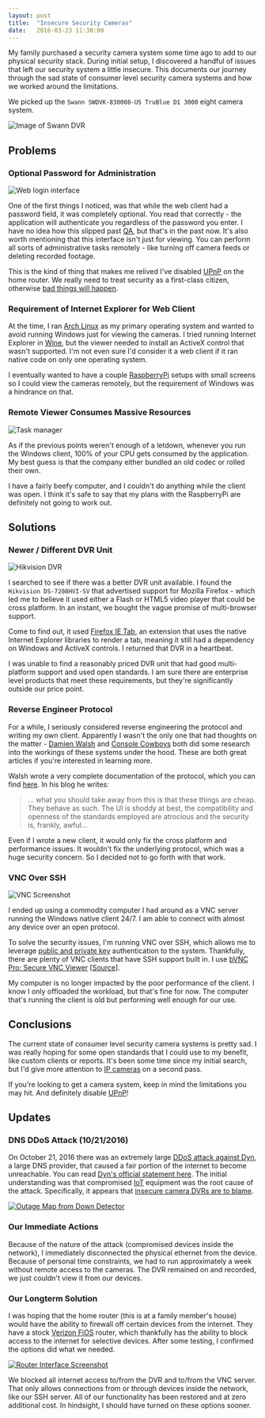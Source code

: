 ```yaml
---
layout: post
title:  "Insecure Security Cameras"
date:   2016-03-23 11:30:00
---
```


My family purchased a security camera system some time ago to add to our physical security stack. During initial setup, I discovered a handful of issues that left our security system a little insecure. This documents our journey through the sad state of consumer level security camera systems and how we worked around the limitations.

We picked up the `Swann SWDVK-830008-US TruBlue D1 3000` eight camera system.

![Image of Swann DVR](https://assets.mide.io/blog/2016-03-23/swann-dvr-unit.jpg)

## Problems

### Optional Password for Administration

![Web login interface](https://assets.mide.io/blog/2016-03-23/swann-web-login.png)

One of the first things I noticed, was that while the web client had a password field, it was completely optional. You read that correctly - the application will authenticate you regardless of the password you enter. I have no idea how this slipped past [QA](https://en.wikipedia.org/wiki/Quality_assurance), but that's in the past now. It's also worth mentioning that this interface isn't just for viewing. You can perform all sorts of administrative tasks remotely - like turning off camera feeds or deleting recorded footage.

This is the kind of thing that makes me relived I've disabled [UPnP](https://en.wikipedia.org/wiki/Universal_Plug_and_Play#NAT_traversal) on the home router. We really need to treat security as a first-class citizen, otherwise [bad things will happen](http://arstechnica.com/security/2016/01/how-to-search-the-internet-of-things-for-photos-of-sleeping-babies/).

### Requirement of Internet Explorer for Web Client

At the time, I ran [Arch Linux](https://www.archlinux.org/) as my primary operating system and wanted to avoid running Windows just for viewing the cameras. I tried running Internet Explorer in [Wine](https://www.winehq.org/), but the viewer needed to install an ActiveX control that wasn't supported. I'm not even sure I'd consider it a web client if it ran native code on only one operating system.

I eventually wanted to have a couple [RaspberryPi](https://www.raspberrypi.org/) setups with small screens so I could view the cameras remotely, but the requirement of Windows was a hindrance on that.

### Remote Viewer Consumes Massive Resources

![Task manager](https://assets.mide.io/blog/2016-03-23/swann-task-manager.png)

As if the previous points weren't enough of a letdown, whenever you run the Windows client, 100% of your CPU gets consumed by the application. My best guess is that the company either bundled an old codec or rolled their own.

I have a fairly beefy computer, and I couldn't do anything while the client was open. I think it's safe to say that my plans with the RaspberryPi are definitely not going to work out.

## Solutions

### Newer / Different DVR Unit

![Hikvision DVR](https://assets.mide.io/blog/2016-03-23/hikvision-dvr-unit.jpg)

I searched to see if there was a better DVR unit available. I found the `Hikvision DS-7208HVI-SV` that advertised support for Mozilla Firefox - which led me to believe it used either a Flash or HTML5 video player that could be cross platform. In an instant, we bought the vague promise of multi-browser support.

Come to find out, it used [Firefox IE Tab](https://addons.mozilla.org/en-US/firefox/addon/ie-tab/), an extension that uses the native Internet Explorer libraries to render a tab, meaning it still had a dependency on Windows and ActiveX controls. I returned that DVR in a heartbeat.

I was unable to find a reasonably priced DVR unit that had good multi-platform support and used open standards. I am sure there are enterprise level products that meet these requirements, but they're significantly outside our price point.

### Reverse Engineer Protocol

For a while, I seriously considered reverse engineering the protocol and writing my own client. Apparently I wasn't the only one that had thoughts on the matter - [Damien Walsh](http://damow.net/digging-into-dvrs/) and [Console Cowboys](http://console-cowboys.blogspot.com/2013/01/swann-song-dvr-insecurity.html) both did some research into the workings of these systems under the hood. These are both great articles if you're interested in learning more.

Walsh wrote a very complete documentation of the protocol, which you can find [here](https://cl.ly/2W0W2R150a2Z). In his blog he writes:

> ... what you should take away from this is that these things are cheap. They behave as such. The UI is shoddy at best, the compatibility and openness of the standards employed are atrocious and the security is, frankly, awful...

Even if I wrote a new client, it would only fix the cross platform and performance issues. It wouldn't fix the underlying protocol, which was a huge security concern. So I decided not to go forth with that work.

### VNC Over SSH

![VNC Screenshot](https://assets.mide.io/blog/2016-03-23/vnc-screenshot.png)

I ended up using a commodity computer I had around as a VNC server running the Windows native client 24/7. I am able to connect with almost any device over an open protocol.

To solve the security issues, I'm running VNC over SSH, which allows me to leverage [public and private key](https://en.wikipedia.org/wiki/Public-key_cryptography) authentication to the system. Thankfully, there are plenty of VNC clients that have SSH support built in. I use [bVNC Pro: Secure VNC Viewer](https://play.google.com/store/apps/details?id=com.iiordanov.bVNC&hl=en) [[Source](https://github.com/iiordanov/remote-desktop-clients)].

My computer is no longer impacted by the poor performance of the client. I know I only offloaded the workload, but that's fine for now. The computer that's running the client is old but performing well enough for our use.

## Conclusions

The current state of consumer level security camera systems is pretty sad. I was really hoping for some open standards that I could use to my benefit, like custom clients or reports. It's been some time since my initial search, but I'd give more attention to [IP cameras](https://en.wikipedia.org/wiki/IP_camera) on a second pass.

If you're looking to get a camera system, keep in mind the limitations you may hit. And definitely disable [UPnP](https://en.wikipedia.org/wiki/Universal_Plug_and_Play#NAT_traversal)!

## Updates

### DNS DDoS Attack (10/21/2016)

On October 21, 2016 there was an extremely large [DDoS attack against Dyn](https://en.wikipedia.org/wiki/2016_Dyn_cyberattack), a large DNS provider, that caused a fair portion of the internet to become unreachable. You can read [Dyn's official statement here](https://www.dynstatus.com/incidents/5r9mppc1kb77). The initial understanding was that compromised [IoT](https://en.wikipedia.org/wiki/Internet_of_things) equipment was the root cause of the attack. Specifically, it appears that [insecure camera DVRs are to blame](https://krebsonsecurity.com/2016/10/hacked-cameras-dvrs-powered-todays-massive-internet-outage/).

[![Outage Map from Down Detector](https://assets.mide.io/blog/2016-03-23/level-3-outage-map.png)](https://en.wikipedia.org/wiki/2016_Dyn_cyberattack)

### Our Immediate Actions

Because of the nature of the attack (compromised devices inside the network), I immediately disconnected the physical ethernet from the device. Because of personal time constraints, we had to run approximately a week without remote access to the cameras. The DVR remained on and recorded, we just couldn't view it from our devices.

### Our Longterm Solution

I was hoping that the home router (this is at a family member's house) would have the ability to firewall off certain devices from the internet. They have a stock [Verizon FiOS](https://en.wikipedia.org/wiki/Verizon_Fios) router, which thankfully has the ability to block access to the internet for selective devices. After some testing, I confirmed the options did what we needed.

[![Router Interface Screenshot](https://assets.mide.io/blog/2016-03-23/fios-firewall-screenshot.png)](https://assets.mide.io/blog/2016-03-23/fios-firewall-screenshot.png)

We blocked all internet access to/from the DVR and to/from the VNC server. That only allows connections from or through devices inside the network, like our SSH server. All of our functionality has been restored and at zero additional cost. In hindsight, I should have turned on these options sooner.


